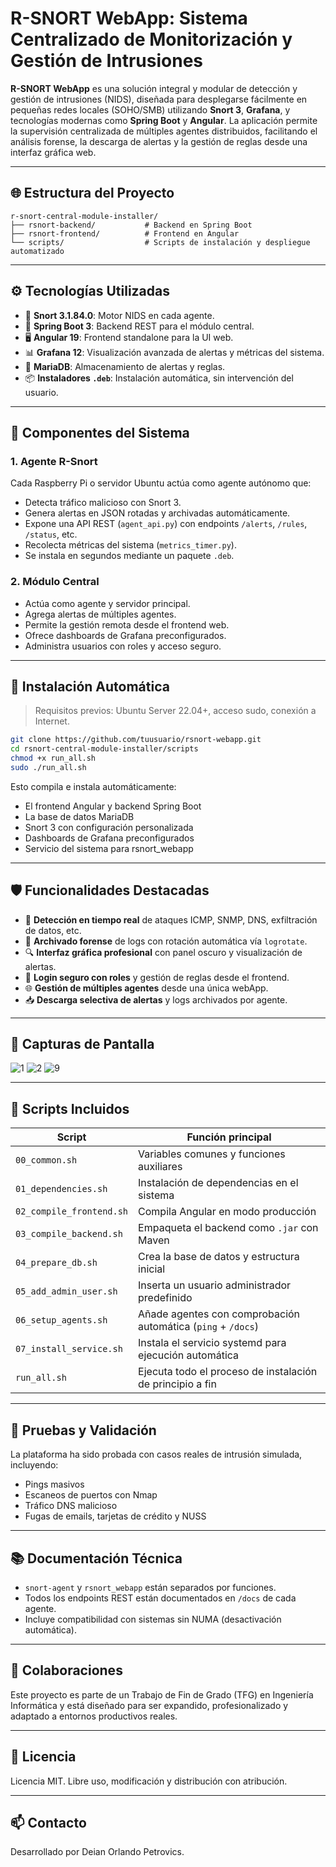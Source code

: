 # R-SNORT WebApp: Sistema Centralizado de Monitorización y Gestión de Intrusiones

**R-SNORT WebApp** es una solución integral y modular de detección y gestión de intrusiones (NIDS), diseñada para desplegarse fácilmente en pequeñas redes locales (SOHO/SMB) utilizando **Snort 3**, **Grafana**, y tecnologías modernas como **Spring Boot** y **Angular**. La aplicación permite la supervisión centralizada de múltiples agentes distribuidos, facilitando el análisis forense, la descarga de alertas y la gestión de reglas desde una interfaz gráfica web.

---

## 🌐 Estructura del Proyecto

```
r-snort-central-module-installer/
├── rsnort-backend/           # Backend en Spring Boot
├── rsnort-frontend/          # Frontend en Angular
└── scripts/                  # Scripts de instalación y despliegue automatizado
```

---

## ⚙️ Tecnologías Utilizadas

- 🔐 **Snort 3.1.84.0**: Motor NIDS en cada agente.
- 🧠 **Spring Boot 3**: Backend REST para el módulo central.
- 🖥️ **Angular 19**: Frontend standalone para la UI web.
- 📊 **Grafana 12**: Visualización avanzada de alertas y métricas del sistema.
- 🐬 **MariaDB**: Almacenamiento de alertas y reglas.
- 📦 **Instaladores `.deb`**: Instalación automática, sin intervención del usuario.

---

## 🧩 Componentes del Sistema

### 1. Agente R-Snort
Cada Raspberry Pi o servidor Ubuntu actúa como agente autónomo que:
- Detecta tráfico malicioso con Snort 3.
- Genera alertas en JSON rotadas y archivadas automáticamente.
- Expone una API REST (`agent_api.py`) con endpoints `/alerts`, `/rules`, `/status`, etc.
- Recolecta métricas del sistema (`metrics_timer.py`).
- Se instala en segundos mediante un paquete `.deb`.

### 2. Módulo Central
- Actúa como agente y servidor principal.
- Agrega alertas de múltiples agentes.
- Permite la gestión remota desde el frontend web.
- Ofrece dashboards de Grafana preconfigurados.
- Administra usuarios con roles y acceso seguro.

---

## 🚀 Instalación Automática

> Requisitos previos: Ubuntu Server 22.04+, acceso sudo, conexión a Internet.

```bash
git clone https://github.com/tuusuario/rsnort-webapp.git
cd rsnort-central-module-installer/scripts
chmod +x run_all.sh
sudo ./run_all.sh
```

Esto compila e instala automáticamente:
- El frontend Angular y backend Spring Boot
- La base de datos MariaDB
- Snort 3 con configuración personalizada
- Dashboards de Grafana preconfigurados
- Servicio del sistema para rsnort_webapp

---

## 🛡️ Funcionalidades Destacadas

- 📡 **Detección en tiempo real** de ataques ICMP, SNMP, DNS, exfiltración de datos, etc.
- 📂 **Archivado forense** de logs con rotación automática vía `logrotate`.
- 🔍 **Interfaz gráfica profesional** con panel oscuro y visualización de alertas.
- 🔐 **Login seguro con roles** y gestión de reglas desde el frontend.
- 🌐 **Gestión de múltiples agentes** desde una única webApp.
- 📥 **Descarga selectiva de alertas** y logs archivados por agente.

---

## 📸 Capturas de Pantalla
![1](https://github.com/user-attachments/assets/5746a7ef-8416-4361-8cb2-d8a5629f9400)
![2](https://github.com/user-attachments/assets/a4be0c33-e116-4bcc-a47c-9066fdd9ccc3)
![9](https://github.com/user-attachments/assets/4242148f-3d5e-411c-96ad-6c3ba26c5d9b)

---

## 🔧 Scripts Incluidos

| Script                | Función principal                                               |
|----------------------|------------------------------------------------------------------|
| `00_common.sh`       | Variables comunes y funciones auxiliares                        |
| `01_dependencies.sh` | Instalación de dependencias en el sistema                       |
| `02_compile_frontend.sh` | Compila Angular en modo producción                         |
| `03_compile_backend.sh`  | Empaqueta el backend como `.jar` con Maven                 |
| `04_prepare_db.sh`   | Crea la base de datos y estructura inicial                      |
| `05_add_admin_user.sh` | Inserta un usuario administrador predefinido                 |
| `06_setup_agents.sh` | Añade agentes con comprobación automática (`ping` + `/docs`)    |
| `07_install_service.sh` | Instala el servicio systemd para ejecución automática        |
| `run_all.sh`         | Ejecuta todo el proceso de instalación de principio a fin       |

---

## 🧪 Pruebas y Validación

La plataforma ha sido probada con casos reales de intrusión simulada, incluyendo:
- Pings masivos
- Escaneos de puertos con Nmap
- Tráfico DNS malicioso
- Fugas de emails, tarjetas de crédito y NUSS

---

## 📚 Documentación Técnica

- `snort-agent` y `rsnort_webapp` están separados por funciones.
- Todos los endpoints REST están documentados en `/docs` de cada agente.
- Incluye compatibilidad con sistemas sin NUMA (desactivación automática).

---

## 🤝 Colaboraciones

Este proyecto es parte de un Trabajo de Fin de Grado (TFG) en Ingeniería Informática y está diseñado para ser expandido, profesionalizado y adaptado a entornos productivos reales.

---

## 📜 Licencia

Licencia MIT. Libre uso, modificación y distribución con atribución.

---

## 📫 Contacto

Desarrollado por Deian Orlando Petrovics.  
